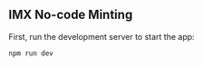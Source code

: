 ## IMX No-code Minting

First, run the development server to start the app:

```bash
npm run dev
```
